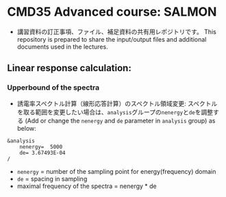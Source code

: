 # CMD35 Advanced course: SALMON

* 講習資料の訂正事項、ファイル、補足資料の共有用レポジトリです。
This repository is prepared to share the input/output files and additional documents used in the lectures.

## Linear response calculation:
### Upperbound of the spectra

* 誘電率スペクトル計算（線形応答計算）のスペクトル領域変更: 
スペクトルを取る範囲を変更したい場合は、`analysis`グループの`nenergy`と`de`を調整する
(Add or change the `nenergy` and `de` parameter in `analysis` group) as below:
```
&analysis
    nenergy=  5000
    de= 3.67493E-04
/
```
* `nenergy` = number of the sampling point for energy(frequency) domain
* `de` = spacing in sampling
* maximal frequency of the spectra = nenergy * de
